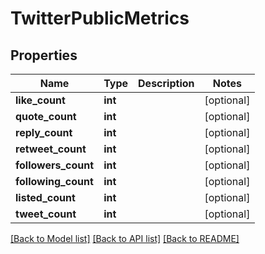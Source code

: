 # TwitterPublicMetrics

## Properties
Name | Type | Description | Notes
------------ | ------------- | ------------- | -------------
**like_count** | **int** |  | [optional] 
**quote_count** | **int** |  | [optional] 
**reply_count** | **int** |  | [optional] 
**retweet_count** | **int** |  | [optional] 
**followers_count** | **int** |  | [optional] 
**following_count** | **int** |  | [optional] 
**listed_count** | **int** |  | [optional] 
**tweet_count** | **int** |  | [optional] 

[[Back to Model list]](../README.md#documentation-for-models) [[Back to API list]](../README.md#documentation-for-api-endpoints) [[Back to README]](../README.md)

